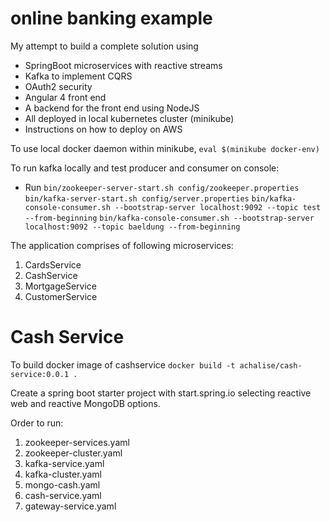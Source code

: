 # online banking example

My attempt to build a complete solution using

* SpringBoot microservices with reactive streams
* Kafka to implement CQRS
* OAuth2 security
* Angular 4 front end
* A backend for the front end using NodeJS
* All deployed in local kubernetes cluster (minikube)
* Instructions on how to deploy on AWS

To use local docker daemon within minikube, `eval $(minikube docker-env)`

To run kafka locally and test producer and consumer on console:

* Run `bin/zookeeper-server-start.sh config/zookeeper.properties`
      `bin/kafka-server-start.sh config/server.properties`
      `bin/kafka-console-consumer.sh --bootstrap-server localhost:9092 --topic test --from-beginning`
      `bin/kafka-console-consumer.sh --bootstrap-server localhost:9092 --topic baeldung --from-beginning`


The application comprises of following microservices:


1. CardsService
2. CashService
3. MortgageService
4. CustomerService

# Cash Service

To build docker image of cashservice
`docker build -t achalise/cash-service:0.0.1 .`

Create a spring boot starter project with start.spring.io selecting reactive web and reactive MongoDB options.



Order to run:

1. zookeeper-services.yaml
2. zookeeper-cluster.yaml
3. kafka-service.yaml
4. kafka-cluster.yaml
5. mongo-cash.yaml
6. cash-service.yaml
7. gateway-service.yaml
